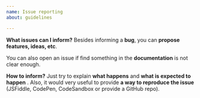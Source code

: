 ```yaml
---
name: Issue reporting
about: guidelines

---
```


**What issues can I inform?**
Besides informing a **bug**, you can **propose features, ideas, etc**. 

You can also open an issue if find something in the **documentation** is not clear enough.

**How to inform?**
Just try to explain **what happens** and **what is expected to happen** . Also, it would very useful to provide **a way to reproduce the issue** (JSFiddle, CodePen, CodeSandbox or provide a GitHub repo).
